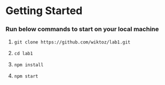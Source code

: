 # Getting Started 
### Run below commands to start on your local machine

1. `git clone https://github.com/wiktoz/lab1.git`

2. `cd lab1`

3. `npm install`

4. `npm start`


